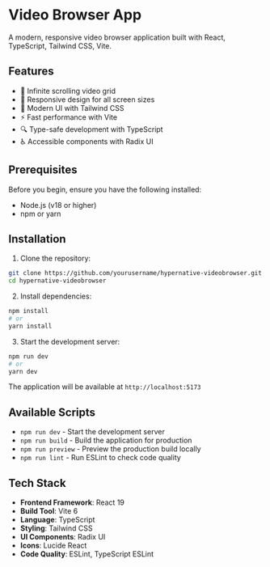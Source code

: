 # Video Browser App

A modern, responsive video browser application built with React, TypeScript, Tailwind CSS, Vite.

## Features

- 🎥 Infinite scrolling video grid
- 📱 Responsive design for all screen sizes
- 🎨 Modern UI with Tailwind CSS
- ⚡ Fast performance with Vite
- 🔍 Type-safe development with TypeScript
- ♿ Accessible components with Radix UI

## Prerequisites

Before you begin, ensure you have the following installed:
- Node.js (v18 or higher)
- npm or yarn

## Installation

1. Clone the repository:
```bash
git clone https://github.com/yourusername/hypernative-videobrowser.git
cd hypernative-videobrowser
```

2. Install dependencies:
```bash
npm install
# or
yarn install
```

3. Start the development server:
```bash
npm run dev
# or
yarn dev
```

The application will be available at `http://localhost:5173`

## Available Scripts

- `npm run dev` - Start the development server
- `npm run build` - Build the application for production
- `npm run preview` - Preview the production build locally
- `npm run lint` - Run ESLint to check code quality

## Tech Stack

- **Frontend Framework**: React 19
- **Build Tool**: Vite 6
- **Language**: TypeScript
- **Styling**: Tailwind CSS
- **UI Components**: Radix UI
- **Icons**: Lucide React
- **Code Quality**: ESLint, TypeScript ESLint
